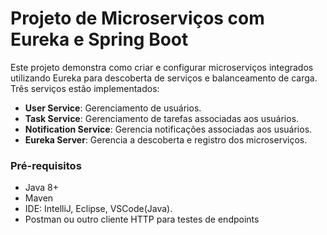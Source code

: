 # Projeto de Microserviços com Eureka e Spring Boot

Este projeto demonstra como criar e configurar microserviços integrados utilizando Eureka para descoberta de serviços e balanceamento de carga. Três serviços estão implementados:

- **User Service**: Gerenciamento de usuários.
- **Task Service**: Gerenciamento de tarefas associadas aos usuários.
- **Notification Service**: Gerencia notificações associadas aos usuários.
- **Eureka Server**: Gerencia a descoberta e registro dos microserviços.

### Pré-requisitos
- Java 8+
- Maven
- IDE: IntelliJ, Eclipse, VSCode(Java).
- Postman ou outro cliente HTTP para testes de endpoints